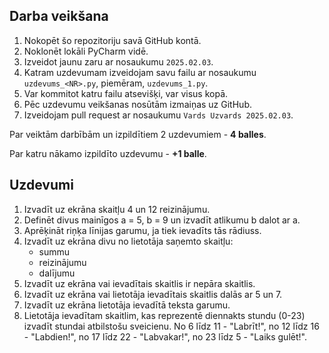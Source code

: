 ## Darba veikšana
1) Nokopēt šo repozitoriju savā GitHub kontā.
2) Noklonēt lokāli PyCharm vidē.
3) Izveidot jaunu zaru ar nosaukumu `2025.02.03`.
4) Katram uzdevumam izveidojam savu failu ar nosaukumu `uzdevums_<NR>.py`, piemēram, `uzdevums_1.py`.
5) Var kommitot katru failu atsevišķi, var visus kopā.
6) Pēc uzdevumu veikšanas nosūtām izmaiņas uz GitHub.
7) Izveidojam pull request ar nosaukumu `Vards Uzvards 2025.02.03`.

Par veiktām darbībām un izpildītiem 2 uzdevumiem - **4 balles**.

Par katru nākamo izpildīto uzdevumu - **+1 balle**.

## Uzdevumi

1) Izvadīt uz ekrāna skaitļu 4 un 12 reizinājumu.
2) Definēt divus mainīgos a = 5, b = 9 un izvadīt atlikumu b dalot ar a.
3) Aprēķināt riņķa līnijas garumu, ja tiek ievadīts tās rādiuss.
4) Izvadīt uz ekrāna divu no lietotāja saņemto skaitļu:
   - summu
   - reizinājumu
   - dalījumu
5) Izvadīt uz ekrāna vai ievadītais skaitlis ir nepāra skaitlis.
6) Izvadīt uz ekrāna vai lietotāja ievadītais skaitlis dalās ar 5 un 7.
7) Izvadīt uz ekrāna lietotāja ievadītā teksta garumu.
8) Lietotāja ievadītam skaitlim, kas reprezentē diennakts stundu (0-23) izvadīt stundai atbilstošu sveicienu. No 6 līdz 11 - "Labrīt!", no 12 līdz 16 - "Labdien!", no 17 līdz 22 - "Labvakar!", no 23 līdz 5 - "Laiks gulēt!".